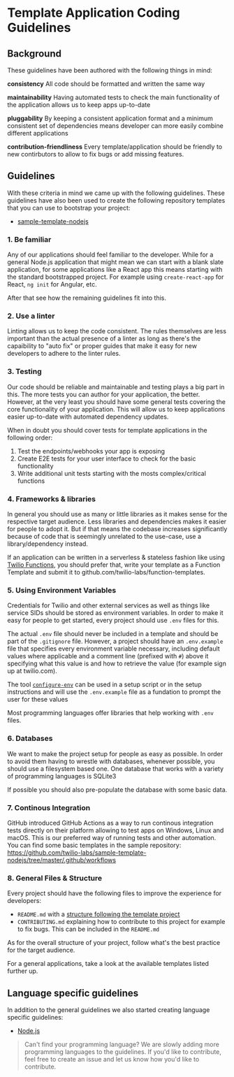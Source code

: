 # Template Application Coding Guidelines

## Background

These guidelines have been authored with the following things in mind:

**consistency**
All code should be formatted and written the same way

**maintainability**
Having automated tests to check the main functionality of the application allows us to keep apps up-to-date

**pluggability**
By keeping a consistent application format and a minimum consistent set of dependencies means developer can more easily combine different applications

**contribution-friendliness**
Every template/application should be friendly to new contirbutors to allow to fix bugs or add missing features.

## Guidelines

With these criteria in mind we came up with the following guidelines. These guidelines have also been used to create the following repository templates that you can use to bootstrap your project:

- [sample-template-nodejs](https://github.com/twilio-labs/sample-template-nodejs)

### 1. Be familiar

Any of our applications should feel familiar to the developer. While for a general Node.js application that might mean we can start with a blank slate application, for some applications like a React app this means starting with the standard bootstrapped project. For example using `create-react-app` for React, `ng init` for Angular, etc.

After that see how the remaining guidelines fit into this.

### 2. Use a linter

Linting allows us to keep the code consistent. The rules themselves are less important than the actual presence of a linter as long as there's the capaibility to "auto fix" or proper guides that make it easy for new developers to adhere to the linter rules.

### 3. Testing

Our code should be reliable and maintainable and testing plays a big part in this. The more tests you can author for your application, the better. However, at the very least you should have some general tests covering the core functionality of your application. This will allow us to keep applications easier up-to-date with automated dependency updates.

When in doubt you should cover tests for template applications in the following order:

1. Test the endpoints/webhooks your app is exposing
2. Create E2E tests for your user interface to check for the basic functionality
3. Write additional unit tests starting with the mosts complex/critical functions

### 4. Frameworks & libraries

In general you should use as many or little libraries as it makes sense for the respective target audience. Less libraries and dependencies makes it easier for people to adopt it. But if that means the codebase increases significantly because of code that is seemingly unrelated to the use-case, use a library/dependency instead.

If an application can be written in a serverless & stateless fashion like using [Twilio Functions](https://twilio.com/functions), you should prefer that, write your template as a Function Template and submit it to github.com/twilio-labs/function-templates.

### 5. Using Environment Variables

Credentials for Twilio and other external services as well as things like service SIDs should be stored as environment variables. In order to make it easy for people to get started, every project should use `.env` files for this.

The actual `.env` file should never be included in a template and should be part of the `.gitignore` file. However, a project should have an `.env.example` file that specifies every environment variable necessary, including default values where applicable and a comment line (prefixed with `#`) above it specifying what this value is and how to retrieve the value (for example sign up at twilio.com).

The tool [`configure-env`](https://npm.im/configure-env) can be used in a setup script or in the setup instructions and will use the `.env.example` file as a fundation to prompt the user for these values

Most programming languages offer libraries that help working with `.env` files.

### 6. Databases

We want to make the project setup for people as easy as possible. In order to avoid them having to wrestle with databases, whenever possible, you should use a filesystem based one. One database that works with a variety of programming languages is SQLite3

If possible you should also pre-populate the database with some basic data.

### 7. Continous Integration

GitHub introduced GitHub Actions as a way to run continous integration tests directly on their platform allowing to test apps on Windows, Linux and macOS. This is our preferred way of running tests and other automation. You can find some basic templates in the sample repository: https://github.com/twilio-labs/sample-template-nodejs/tree/master/.github/workflows

### 8. General Files & Structure

Every project should have the following files to improve the experience for developers:

- `README.md` with a [structure following the template project](https://github.com/twilio-labs/sample-template-nodejs/blob/master/README.md)
- `CONTRIBUTING.md` explaining how to contribute to this project for example to fix bugs. This can be included in the `README.md`

As for the overall structure of your project, follow what's the best practice for the target audience.

For a general applications, take a look at the available templates listed further up.

## Language specific guidelines

In addition to the general guidelines we also started creating language specific guidelines:

- [Node.js](NODE_JS.md)

> Can't find your programming language? We are slowly adding more programming languages to the guidelines. If you'd like to contribute, feel free to create an issue and let us know how you'd like to contribute.
